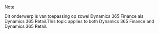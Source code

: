 > [!NOTE]
> <span data-ttu-id="1b7a5-101">Dit onderwerp is van toepassing op zowel Dynamics 365 Finance als Dynamics 365 Retail.</span><span class="sxs-lookup"><span data-stu-id="1b7a5-101">This topic applies to both Dynamics 365 Finance and Dynamics 365 Retail.</span></span> 
